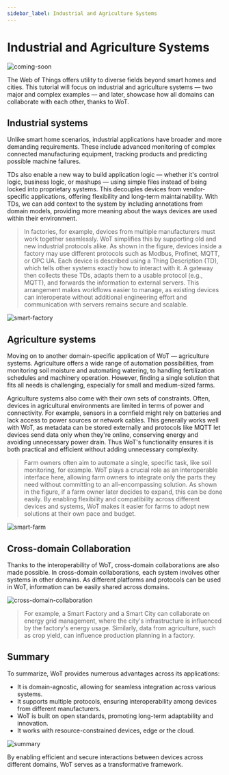 ```yaml
---
sidebar_label: Industrial and Agriculture Systems
---
```


# Industrial and Agriculture Systems

![coming-soon](/img/tutorial/What-Is-Wot/coming_soon_banner.png)

The Web of Things offers utility to diverse fields beyond smart homes and cities. This tutorial will focus on industrial and agriculture systems — two major and complex examples — and later, showcase how all domains can collaborate with each other, thanks to WoT.

## Industrial systems

Unlike smart home scenarios, industrial applications have broader and more demanding requirements. These include advanced monitoring of complex connected manufacturing equipment, tracking products and predicting possible machine failures.

TDs also enable a new way to build application logic — whether it's control logic, business logic, or mashups — using simple files instead of being locked into proprietary systems. This decouples devices from vendor-specific applications, offering flexibility and long-term maintainability. With TDs, we can add context to the system by including annotations from domain models, providing more meaning about the ways devices are used within their environment.

> In factories, for example, devices from multiple manufacturers must work together seamlessly. WoT simplifies this by supporting old and new industrial protocols alike. As shown in the figure, devices inside a factory may use different protocols such as Modbus, Profinet, MQTT, or OPC UA. Each device is described using a Thing Description (TD), which tells other systems exactly how to interact with it. A gateway then collects these TDs, adapts them to a usable protocol (e.g., MQTT), and forwards the information to external servers. This arrangement makes workflows easier to manage, as existing devices can interoperate without additional engineering effort and communication with servers remains secure and scalable.

![smart-factory](/img/11-Architecture-Patterns/smart-factory.png)


## Agriculture systems

Moving on to another domain-specific application of WoT — agriculture systems. Agriculture offers a wide range of automation possibilities, from monitoring soil moisture and automating watering, to handling fertilization schedules and machinery operation. However, finding a single solution that fits all needs is challenging, especially for small and medium-sized farms. 

Agriculture systems also come with their own sets of constraints. Often, devices in agricultural environments are limited in terms of power and connectivity. For example, sensors in a cornfield might rely on batteries and lack access to power sources or network cables. This generally works well with WoT, as metadata can be stored externally and protocols like MQTT let devices send data only when they're online, conserving energy and avoiding unnecessary power drain. Thus WoT's functionality ensures it is both practical and efficient without adding unnecessary complexity.

> Farm owners often aim to automate a single, specific task, like soil monitoring, for example. WoT plays a crucial role as an interoperable interface here, allowing farm owners to integrate only the parts they need without committing to an all-encompassing solution. As shown in the figure, if a farm owner later decides to expand, this can be done easily. By enabling flexibility and compatibility across different devices and systems, WoT makes it easier for farms to adopt new solutions at their own pace and budget.

![smart-farm](/img/11-Architecture-Patterns/smart-farm.png)

## Cross-domain Collaboration

Thanks to the interoperability of WoT, cross-domain collaborations are also made possible. In cross-domain collaborations, each system involves other systems in other domains. As different platforms and protocols can be used in WoT, information can be easily shared across domains.

![cross-domain-collaboration](/img/11-Architecture-Patterns/cross-domain.png)

> For example, a Smart Factory and a Smart City can collaborate on energy grid management, where the city's infrastructure is influenced by the factory's energy usage. Similarly, data from agriculture, such as crop yield, can influence production planning in a factory.

## Summary

To summarize, WoT provides numerous advantages across its applications:

- It is domain-agnostic, allowing for seamless integration across various systems.
- It supports multiple protocols, ensuring interoperability among devices from different manufacturers.
- WoT is built on open standards, promoting long-term adaptability and innovation.
- It works with resource-constrained devices, edge or the cloud.

![summary](/img/11-Architecture-Patterns/summary.png)

By enabling efficient and secure interactions between devices across different domains, WoT serves as a transformative framework.